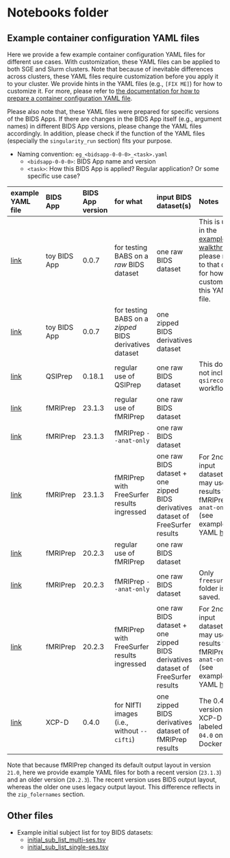 # Notebooks folder

## Example container configuration YAML files

Here we provide a few example container configuration YAML files
for different use cases. With customization, these YAML files can be applied to both SGE and Slurm clusters.
Note that because of inevitable differences across clusters, these YAML files
require customization before you apply it to your cluster.
We provide hints in the YAML files (e.g., `[FIX ME]`) for how to customize it.
For more, please refer to [the documentation for how to prepare a container configuration YAML file](https://pennlinc-babs.readthedocs.io/en/stable/preparation_config_yaml_file.html).

Please also note that, these YAML files were prepared for specific
versions of the BIDS Apps. If there are changes in the BIDS App itself (e.g., argument names) in different BIDS App versions, please change the YAML files accordingly.
In addition, please check if the function of the YAML files (especially the `singularity_run` section) fits your purpose.

* Naming convention: `eg_<bidsapp-0-0-0>_<task>.yaml`
    * `<bidsapp-0-0-0>`: BIDS App name and version
    * `<task>`:  How this BIDS App is applied? Regular application? Or some specific use case?

| example YAML file | BIDS App | BIDS App version | for what | input BIDS dataset(s) | Notes |
| :-- | :--|:-- | :-- |:-- | :-- |
| [link](eg_toybidsapp-0-0-7_rawBIDS-walkthrough.yaml) | toy BIDS App | 0.0.7 | for testing BABS on a *raw* BIDS dataset | one raw BIDS dataset | This is used in the [example walkthrough](https://pennlinc-babs.readthedocs.io/en/stable/walkthrough.html); please refer to that doc for how to customize this YAML file.  ||
| [link](eg_toybidsapp-0-0-7_zipped.yaml) | toy BIDS App | 0.0.7 | for testing BABS on a *zipped* BIDS derivatives dataset | one zipped BIDS derivatives dataset |  |
| [link](eg_qsiprep-0-18-1_regular.yaml) | QSIPrep | 0.18.1 | regular use of QSIPrep | one raw BIDS dataset | This does not include `qsirecon` workflow |
| [link](eg_fmriprep-23-1-3_regular.yaml) | fMRIPrep | 23.1.3 | regular use of fMRIPrep | one raw BIDS dataset |  |
| [link](eg_fmriprep-23-1-3_anatonly.yaml) | fMRIPrep | 23.1.3 | fMRIPrep `--anat-only` | one raw BIDS dataset |  |
| [link](eg_fmriprep-23-1-3_ingressed-fs.yaml) | fMRIPrep | 23.1.3 | fMRIPrep with FreeSurfer results ingressed | one raw BIDS dataset + one zipped BIDS derivatives dataset of FreeSurfer results | For 2nd input dataset, you may use results from fMRIPrep `--anat-only` (see example YAML [here](eg_fmriprep-23-1-3_anatonly.yaml)) |
| [link](eg_fmriprep-20-2-3_regular.yaml) | fMRIPrep | 20.2.3 | regular use of fMRIPrep | one raw BIDS dataset |  |
| [link](eg_fmriprep-20-2-3_anatonly.yaml) | fMRIPrep | 20.2.3 | fMRIPrep `--anat-only` | one raw BIDS dataset | Only `freesurfer` folder is saved. |
| [link](eg_fmriprep-20-2-3_ingressed-fs.yaml) | fMRIPrep | 20.2.3 | fMRIPrep with FreeSurfer results ingressed | one raw BIDS dataset + one zipped BIDS derivatives dataset of FreeSurfer results | For 2nd input dataset, you may use results from fMRIPrep `--anat-only` (see example YAML [here](eg_fmriprep-20-2-3_anatonly.yaml)) |
| [link](eg_xcpd-0-4-0_nifti.yaml) | XCP-D | 0.4.0 | for NIfTI images (i.e., without `--cifti`) | one zipped BIDS derivatives dataset of fMRIPrep results | The 0.4.0 version of XCP-D is labeled as `04.0` on Docker Hub.  |


Note that because fMRIPrep changed its default output layout in version `21.0`, here we provide example YAML files for both a recent version (`23.1.3`) and an older version (`20.2.3`). The recent version uses BIDS output layout, whereas the older one uses legacy output layout. This difference reflects in the `zip_folernames` section.

## Other files
- Example initial subject list for toy BIDS datasets:
  - [initial_sub_list_multi-ses.tsv](initial_sub_list_multi-ses.tsv)
  - [initial_sub_list_single-ses.tsv](initial_sub_list_single-ses.tsv)
